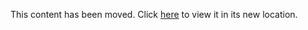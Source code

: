 This content has been moved. Click [here](https://github.com/Microsoft/TechnicalCommunityContent/tree/master/Data/Azure%20SQL%20Database) to view it in its new location.